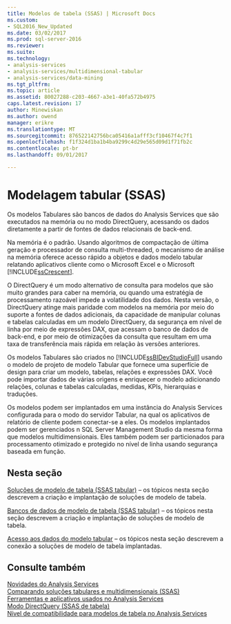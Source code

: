 ```yaml
---
title: Modelos de tabela (SSAS) | Microsoft Docs
ms.custom:
- SQL2016_New_Updated
ms.date: 03/02/2017
ms.prod: sql-server-2016
ms.reviewer: 
ms.suite: 
ms.technology:
- analysis-services
- analysis-services/multidimensional-tabular
- analysis-services/data-mining
ms.tgt_pltfrm: 
ms.topic: article
ms.assetid: 80027288-c203-4667-a3e1-40fa572b4975
caps.latest.revision: 17
author: Minewiskan
ms.author: owend
manager: erikre
ms.translationtype: MT
ms.sourcegitcommit: 876522142756bca05416a1afff3cf10467f4c7f1
ms.openlocfilehash: f1f324d1ba1b4ba9299c4d29e565d09d1f71fb2c
ms.contentlocale: pt-br
ms.lasthandoff: 09/01/2017

---
```

# <a name="tabular-modeling-ssas"></a>Modelagem tabular (SSAS)
  Os modelos Tabulares são bancos de dados do Analysis Services que são executados na memória ou no modo DirectQuery, acessando os dados diretamente a partir de fontes de dados relacionais de back-end.  
  
 Na memória é o padrão. Usando algoritmos de compactação de última geração e processador de consulta multi-threaded, o mecanismo de análise na memória oferece acesso rápido a objetos e dados modelo tabular relatando aplicativos cliente como o Microsoft Excel e o Microsoft [!INCLUDE[ssCrescent](../../includes/sscrescent-md.md)].  
  
 O DirectQuery é um modo alternativo de consulta para modelos que são muito grandes para caber na memória, ou quando uma estratégia de processamento razoável impede a volatilidade dos dados. Nesta versão, o DirectQuery atinge mais paridade com modelos na memória por meio do suporte a fontes de dados adicionais, da capacidade de manipular colunas e tabelas calculadas em um modelo DirectQuery, da segurança em nível de linha por meio de expressões DAX, que acessam o banco de dados de back-end, e por meio de otimizações da consulta que resultam em uma taxa de transferência mais rápida em relação às versões anteriores.
  
 Os modelos Tabulares são criados no [!INCLUDE[ssBIDevStudioFull](../../includes/ssbidevstudiofull-md.md)] usando o modelo de projeto de modelo Tabular que fornece uma superfície de design para criar um modelo, tabelas, relações e expressões DAX. Você pode importar dados de várias origens e enriquecer o modelo adicionando relações, colunas e tabelas calculadas, medidas, KPIs, hierarquias e traduções.  
  
 Os modelos podem ser implantados em uma instância do Analysis Services configurada para o modo do servidor Tabular, na qual os aplicativos de relatório de cliente podem conectar-se a eles. Os modelos implantados podem ser gerenciados n SQL Server Management Studio da mesma forma que modelos multidimensionais. Eles também podem ser particionados para processamento otimizado e protegido no nível de linha usando segurança baseada em função.  
  
## <a name="in-this-section"></a>Nesta seção  
 [Soluções de modelo de tabela &#40;SSAS tabular&#41;](../../analysis-services/tabular-models/tabular-model-solutions-ssas-tabular.md) – os tópicos nesta seção descrevem a criação e implantação de soluções de modelo de tabela.
  
 [Bancos de dados de modelo de tabela &#40;SSAS tabular&#41;](../../analysis-services/tabular-models/tabular-model-databases-ssas-tabular.md) – os tópicos nesta seção descrevem a criação e implantação de soluções de modelo de tabela.
  
 [Acesso aos dados do modelo tabular](../../analysis-services/tabular-models/tabular-model-data-access.md) – os tópicos nesta seção descrevem a conexão a soluções de modelo de tabela implantadas.
  
## <a name="see-also"></a>Consulte também  
 [Novidades do Analysis Services](../../analysis-services/what-s-new-in-analysis-services.md)   
 [Comparando soluções tabulares e multidimensionais &#40;SSAS&#41;](../../analysis-services/comparing-tabular-and-multidimensional-solutions-ssas.md)   
 [Ferramentas e aplicativos usados no Analysis Services](../../analysis-services/tools-and-applications-used-in-analysis-services.md)   
 [Modo DirectQuery &#40;SSAS de tabela&#41;](../../analysis-services/tabular-models/directquery-mode-ssas-tabular.md)   
 [Nível de compatibilidade para modelos de tabela no Analysis Services](../../analysis-services/tabular-models/compatibility-level-for-tabular-models-in-analysis-services.md)  
  
  
